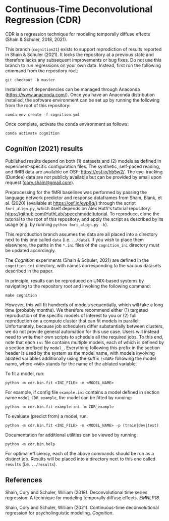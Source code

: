 # Continuous-Time Deconvolutional Regression (CDR)
CDR is a regression technique for modeling temporally diffuse effects (Shain & Schuler, 2018, 2021).

This branch (`cognition21`) exists to support reprodiction of results reported in Shain & Schuler (2021).
It locks the repository at a previous state and therefore lacks any subsequent improvements or bug fixes.
Do not use this branch to run regressions on your own data.
Instead, first run the following command from the repository root:

`git checkout -b master`

Installation of dependencies can be managed through Anaconda (https://www.anaconda.com/).
Once you have an Anaconda distribution installed, the software environment can be set up by running the following from the root of this repository:

`conda env create -f cognition.yml`

Once complete, activate the conda environment as follows:

`conda activate cognition`

## _Cognition_ (2021) results

Published results depend on both (1) datasets and (2) models as defined in experiment-specific configuration files.
The synthetic, self-paced reading, and fMRI data are available on OSF: https://osf.io/hb5w2/.
The eye-tracking (Dundee) data are not publicly available but can be provided by email upon request (cory.shain@gmail.com).

Preprocessing for the fMRI baselines was performed by passing the language network predictor and response dataframes from Shain, Blank, et al. (2020) (available at https://osf.io/eyp8q/) through the script `fmri_align.py`, which itself depends on Alex Huth's tutorial repository: https://github.com/HuthLab/speechmodeltutorial.
To reproduce, clone the tutorial to the root of this repository, and apply the script as described by its usage (e.g. by running `python fmri_align.py -h`).

This reproduction branch assumes the data are all placed into a directory next to this one called `data` (i.e. `../data`).
If you wish to place them elsewhere, the paths in the `*.ini` files of the `cognition_ini` directory must be updated accordingly.

The _Cognition_ experiments (Shain & Schuler, 2021) are defined in the `cognition_ini` directory, with names
corresponding to the various datasets described in the paper. 

In principle, results can be reproduced on UNIX-based systems by navigating to the repository root and invoking the following command:

`make cognition`

However, this will fit hundreds of models sequentially, which will take a long time (probably months).
We therefore recommend either (1) targeted reproduction of the specific models of interest to you or (2) full reproduction on a compute cluster that can fit models in parallel.
Unfortunately, because job schedulers differ substantially between clusters, we do not provide general automation for this use case.
Users will instead need to write their own scripts to schedule all the required jobs.
To this end, note that each `ini` file contains multiple models, each of which is defined by a section prefixed by `model_`.
Everything following this prefix in the section header is used by the system as the model name, with models involving ablated variables additionally using the suffix `!<VAR>` following the model name, where `<VAR>` stands for the name of the ablated variable.

To fit a model, run:

`python -m cdr.bin.fit <INI_FILE> -m <MODEL_NAME>`

For example, if config file `example.ini` contains a model defined in section name `model_CDR_example`, the model can be fitted by running:

`python -m cdr.bin.fit example.ini -m CDR_example`

To evaluate (predict from) a model, run:

`python -m cdr.bin.fit <INI_FILE> -m <MODEL_NAME> -p (train|dev|test)`

Documentation for additional utilities can be viewed by running:

`python -m cdr.bin.help`

For optimal efficiency, each of the above commands should be run as a distinct job.
Results will be placed into a directory next to this one called `results` (i.e. `../results`).

## References
Shain, Cory and Schuler, William (2018). Deconvolutional time series regression: A technique for modeling temporally diffuse effects. _EMNLP18_.

Shain, Cory and Schuler, William (2021). Continuous-time deconvolutional regression for psycholinguistic modeling. _Cognition_.
